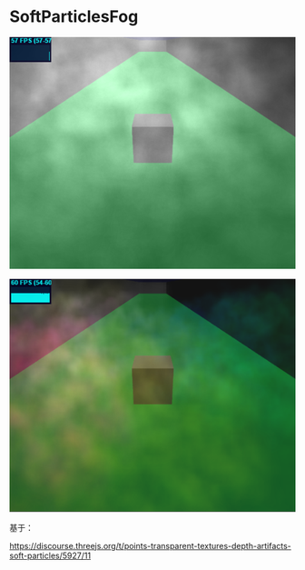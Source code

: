 # SoftParticlesFog

![](https://raw.githubusercontent.com/Sogrey/SoftParticlesFog/master/TIM-20190813115924.png)

![](https://raw.githubusercontent.com/Sogrey/SoftParticlesFog/master/TIM-20190813115836.png)



基于：

https://discourse.threejs.org/t/points-transparent-textures-depth-artifacts-soft-particles/5927/11

